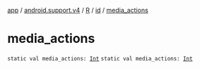 [app](../../../index.md) / [android.support.v4](../../index.md) / [R](../index.md) / [id](index.md) / [media_actions](./media_actions.md)

# media_actions

`static val media_actions: `[`Int`](https://kotlinlang.org/api/latest/jvm/stdlib/kotlin/-int/index.html)
`static val media_actions: `[`Int`](https://kotlinlang.org/api/latest/jvm/stdlib/kotlin/-int/index.html)